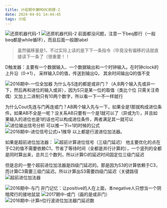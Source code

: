 ```yaml
---
title: 计组期中兼MOOC梳理-2
date: 2024-04-01 14:44:45
tags: 计组
---
```

![还原机器代码-1](../img/计组/还原机器代码-1.png)
![还原机器代码-2](../img/计组/还原机器代码-2.jpg)
前面都没问题，注意一下beq那行（一般beq都是while循环），而且后面一般跟label
>虽然偏移量是1，不过实际上读的是下下一条指令（毕竟没有偏移的话就直接读下一条了（很重要！！

D触发器：主要有一个数据输入、一个数据输出和一个时钟输入。在时钟clock的上升沿（0→1）， 采样输入D的值，传送到输出Q， 其余时间输出Q的值不变

![2016期中-一位全加器](../img/计组/一位全加器.png)
为什么与S连的都是或非门？（A,B两个输入先或非一下，然后再和进位的输入或非），因为S只是某一位的取值（类比个位 只需关注奇偶）又加上二进制只有10两个数字，所以看一下一不一样就行

为什么Cout先连与门再连或门？AB两个输入先与一下，如果全是1那就构成进位条件。如果AB不全是一呢？没关系AB只要有一个是1就可以了（异或为1），并且如果输入的进位也是1的话也可以构成进位条件，两者满足其一就可以
![进位输出信号分析](../img/计组/输出信号i+1.png)
可以推一下i=1的时候的公式
![2016期中-进位信号公式i+1推导](../img/计组/进位信号公式i+1推导.jpg)
以上都是行波进位加法器。

如果是超前进位加法器：
![超前计算进位信号（三级门延迟）](../img/计组/超前计算进位信号（三级门延迟）.png)
他主要优化的点在于C2的值不需要依赖C1，节省了等待时间（全都是并行计算的），一个竖列的全都是同时算出来，总共三个数列，所以计算Ci的延迟时间固定位三级门延迟

但是总的一整个超前进位加法器是四级门延迟的。那是因为S3的计算依赖于C3，而计算C3需要三级门延迟。所以计算出S3需要四级门延迟（关键路径
![超前进位加法器](../img/计组/超前进位加法器.png)

![2016期中-与门](../img/计组/2016期中-与门.png)
非门记忆：让positive的人在上面，本negative人只想当一个阴暗爬行的接地鼠鼠
![2017期中-或门（画的是或非门）](../img/计组/2017期中-或门.png)
![2016期中-计算n位行波进位加法器门延迟数](../img/计组/算门延迟数.png)
